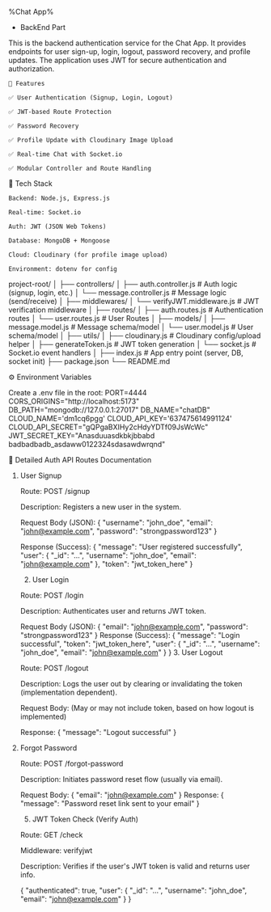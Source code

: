 %Chat App%

- BackEnd Part

This is the backend authentication service for the Chat App. It provides endpoints for user sign-up, login, logout, password recovery, and profile updates.
The application uses JWT for secure authentication and authorization.

    🚀 Features

    ✅ User Authentication (Signup, Login, Logout)

    ✅ JWT-based Route Protection

    ✅ Password Recovery

    ✅ Profile Update with Cloudinary Image Upload

    ✅ Real-time Chat with Socket.io

    ✅ Modular Controller and Route Handling
    
   🧰 Tech Stack

    Backend: Node.js, Express.js

    Real-time: Socket.io

    Auth: JWT (JSON Web Tokens)

    Database: MongoDB + Mongoose

    Cloud: Cloudinary (for profile image upload)

    Environment: dotenv for config
    
    
project-root/
│
├── controllers/
│   ├── auth.controller.js        # Auth logic (signup, login, etc.)
│   └── message.controller.js     # Message logic (send/receive)
│
├── middlewares/
│   └── verifyJWT.middleware.js   # JWT verification middleware
│
├── routes/
│   ├── auth.routes.js            # Authentication routes
│   └── user.routes.js             # User Routes
│
├── models/
│   ├── message.model.js          # Message schema/model
│   └── user.model.js             # User schema/model 
│
├── utils/
│   ├── cloudinary.js             # Cloudinary config/upload helper
│   ├── generateToken.js          # JWT token generation
│   └── socket.js                 # Socket.io event handlers
│
├── index.js                      # App entry point (server, DB, socket init)
├── package.json
└── README.md                     

⚙️ Environment Variables

Create a .env file in the root:
PORT=4444
CORS_ORIGINS="http://localhost:5173"
DB_PATH="mongodb://127.0.0.1:27017"
DB_NAME="chatDB"
CLOUD_NAME='dm1cq6pgg'
CLOUD_API_KEY='637475614991124'
CLOUD_API_SECRET="gQPgaBXIHy2cHdyYDTf09JsWcWc"
JWT_SECRET_KEY="Anasduuasdkbkjbbabd badbadbadb_asdaww0122324sdasawdwrqnd"

🔐 Detailed Auth API Routes Documentation
1. User Signup

    Route: POST /signup

    Description: Registers a new user in the system.

    Request Body (JSON):
   {
      "username": "john_doe",
      "email": "john@example.com",
      "password": "strongpassword123"
    }
   
   Response (Success):
   {
      "message": "User registered successfully",
      "user": {
       "_id": "...",
        "username": "john_doe",
        "email": "john@example.com"
          },
      "token": "jwt_token_here"
   }

   2. User Login

    Route: POST /login

    Description: Authenticates user and returns JWT token.

    Request Body (JSON):
   {
      "email": "john@example.com",
      "password": "strongpassword123"
    }
   Response (Success):
   {
      "message": "Login successful",
      "token": "jwt_token_here",
      "user": {
        "_id": "...",
        "username": "john_doe",
        "email": "john@example.com"
          }
    }
   3. User Logout

    Route: POST /logout

    Description: Logs the user out by clearing or invalidating the token (implementation dependent).

    Request Body: (May or may not include token, based on how logout is implemented)

    Response:
   {
      "message": "Logout successful"
    }
4. Forgot Password

    Route: POST /forgot-password

    Description: Initiates password reset flow (usually via email).

    Request Body:
   {
      "email": "john@example.com"
    }
   Response:
   {
      "message": "Password reset link sent to your email"
    }
   
   5. JWT Token Check (Verify Auth)

    Route: GET /check

    Middleware: verifyjwt

    Description: Verifies if the user's JWT token is valid and returns user info.

    {
      "authenticated": true,
      "user": {
        "_id": "...",
        "username": "john_doe",
        "email": "john@example.com"
          }
    }







   



    
